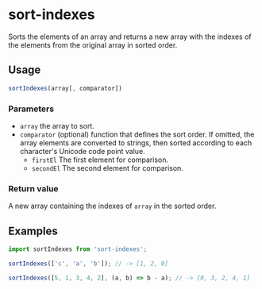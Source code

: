 # sort-indexes

Sorts the elements of an array and returns a new array with the indexes of the elements from the original array in sorted order.

## Usage

```js
sortIndexes(array[, comparator])
```

### Parameters

- `array` the array to sort.
- `comparator` (optional) function that defines the sort order.
  If omitted, the array elements are converted to strings, then sorted according to each character's Unicode code point value.
  - `firstEl` The first element for comparison.
  - `secondEl` The second element for comparison.

### Return value

A new array containing the indexes of `array` in the sorted order.

## Examples

```js
import sortIndexes from 'sort-indexes';

sortIndexes(['c', 'a', 'b']); // -> [1, 2, 0]

sortIndexes([5, 1, 3, 4, 2], (a, b) => b - a); // -> [0, 3, 2, 4, 1]
```
